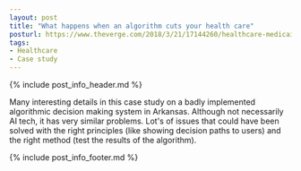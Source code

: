 ```yaml
---
layout: post
title: "What happens when an algorithm cuts your health care"
posturl: https://www.theverge.com/2018/3/21/17144260/healthcare-medicaid-algorithm-arkansas-cerebral-palsy
tags:
- Healthcare
- Case study
---
```


{% include post_info_header.md %}

Many interesting details in this case study on a badly implemented algorithmic decision making system in Arkansas. Although not necessarily AI tech, it has very similar problems. Lot's of issues that could have been solved with the right principles (like showing decision paths to users) and the right method (test the results of the algorithm).

<!--more-->
{% include post_info_footer.md %}
